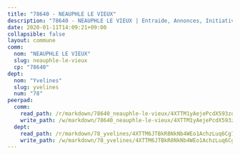 ```yaml
---
title: "78640 - NEAUPHLE LE VIEUX"
description: "78640 - NEAUPHLE LE VIEUX | Entraide, Annonces, Initiatives"
date: 2020-01-11T14:09:21+09:00
collapsible: false
layout: commune
comm:
  nom: "NEAUPHLE LE VIEUX"
  slug: neauphle-le-vieux
  cp: "78640"
dept:
  nom: "Yvelines"
  slug: yvelines
  num: "78"
peerpad:
  comm:
    read_path: /r/markdown/78640_neauphle-le-vieux/4XTTM1yAejePcdX593zo8tqKwQ77juP5YCYYMbRetxLbJAjCy
    write_path: /w/markdown/78640_neauphle-le-vieux/4XTTM1yAejePcdX593zo8tqKwQ77juP5YCYYMbRetxLbJAjCy-K3TgTkJx3zDTiCS52XNbcZbh4C9XGzSR2Yss3J6GAxmWdSeBsuBoZQFTKe7fkAip6XfMzVbbVAgwUdaeHBpKPbixZuL8CHZpFMZhtjiVCHZE4htF1kSZrXouQDz74NoUxJiWQiv9
  dept:
    read_path: /r/markdown/78_yvelines/4XTTM6JTBkR8NkNb4WEo1AchzLuq6Cg73ydg7w9pErcQZA13p
    write_path: /w/markdown/78_yvelines/4XTTM6JTBkR8NkNb4WEo1AchzLuq6Cg73ydg7w9pErcQZA13p-K3TgUBFRQCPZwoWqJkunXeSjdgbtU3xzUSsui8DBc3rCTw6mbo4gNvfQRdE99JD3AnVW7fzseq687LKfGWCfAPajih5ByiZ3SpFz1r449oWaDnM5BHKZTbYtf6pEhRvzWbcazhrS
---
```


